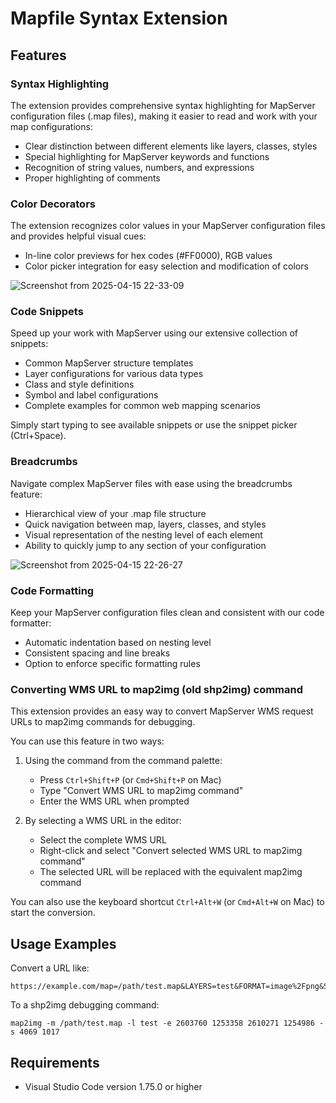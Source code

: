 # Mapfile Syntax Extension

## Features

### Syntax Highlighting

The extension provides comprehensive syntax highlighting for MapServer configuration files (.map files), making it easier to read and work with your map configurations:

- Clear distinction between different elements like layers, classes, styles
- Special highlighting for MapServer keywords and functions
- Recognition of string values, numbers, and expressions
- Proper highlighting of comments

### Color Decorators

The extension recognizes color values in your MapServer configuration files and provides helpful visual cues:

- In-line color previews for hex codes (#FF0000), RGB values
- Color picker integration for easy selection and modification of colors

![Screenshot from 2025-04-15 22-33-09](https://github.com/user-attachments/assets/641717ce-df6f-4c3e-86e7-5e59f57f2a19)


### Code Snippets

Speed up your work with MapServer using our extensive collection of snippets:

- Common MapServer structure templates
- Layer configurations for various data types
- Class and style definitions
- Symbol and label configurations
- Complete examples for common web mapping scenarios

Simply start typing to see available snippets or use the snippet picker (Ctrl+Space).

### Breadcrumbs

Navigate complex MapServer files with ease using the breadcrumbs feature:

- Hierarchical view of your .map file structure
- Quick navigation between map, layers, classes, and styles
- Visual representation of the nesting level of each element
- Ability to quickly jump to any section of your configuration

![Screenshot from 2025-04-15 22-26-27](https://github.com/user-attachments/assets/0b920a88-05ec-42f2-ac88-2d608b0e5ddf)


### Code Formatting

Keep your MapServer configuration files clean and consistent with our code formatter:

- Automatic indentation based on nesting level
- Consistent spacing and line breaks
- Option to enforce specific formatting rules

### Converting WMS URL to map2img (old shp2img) command

This extension provides an easy way to convert MapServer WMS request URLs to map2img commands for debugging.

You can use this feature in two ways:

1. Using the command from the command palette:
   - Press `Ctrl+Shift+P` (or `Cmd+Shift+P` on Mac)
   - Type "Convert WMS URL to map2img command"
   - Enter the WMS URL when prompted

2. By selecting a WMS URL in the editor:
   - Select the complete WMS URL
   - Right-click and select "Convert selected WMS URL to map2img command"
   - The selected URL will be replaced with the equivalent map2img command

You can also use the keyboard shortcut `Ctrl+Alt+W` (or `Cmd+Alt+W` on Mac) to start the conversion.

## Usage Examples

Convert a URL like:
```
https://example.com/map=/path/test.map&LAYERS=test&FORMAT=image%2Fpng&SRS=EPSG%3A2056&TRANSPARENT=TRUE&SERVICE=WMS&VERSION=1.1.1&REQUEST=GetMap&STYLES=&BBOX=2603760,1253358,2610271,1254986&WIDTH=4069&HEIGHT=1017
```

To a shp2img debugging command:
```
map2img -m /path/test.map -l test -e 2603760 1253358 2610271 1254986 -s 4069 1017
```

## Requirements

* Visual Studio Code version 1.75.0 or higher
